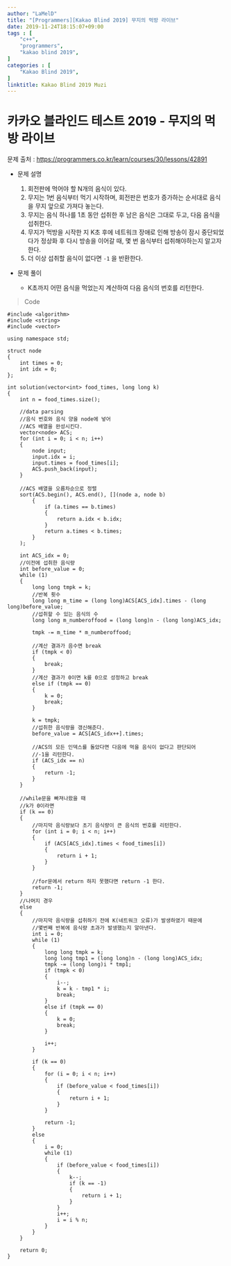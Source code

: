 ```yaml
---
author: "LaMelD"
title: "[Programmers][Kakao Blind 2019] 무지의 먹방 라이브"
date: 2019-11-24T18:15:07+09:00
tags : [
    "c++",
    "programmers",
    "kakao blind 2019",
]
categories : [
    "Kakao Blind 2019",
]
linktitle: Kakao Blind 2019 Muzi
---
```


<h1>카카오 블라인드 테스트 2019 - 무지의 먹방 라이브</h1>

문제 출처 : <a href="https://programmers.co.kr/learn/courses/30/lessons/42891">https://programmers.co.kr/learn/courses/30/lessons/42891</a>

- 문제 설명
	1. 회전판에 먹어야 할 N개의 음식이 있다.
	2. 무지는 1번 음식부터 먹기 시작하며, 회전판은 번호가 증가하는 순서대로 음식을 무지 앞으로 가져다 놓는다.
	3. 무지는 음식 하나를 1초 동안 섭취한 후 남은 음식은 그대로 두고, 다음 음식을 섭취한다.
	4. 무지가 먹방을 시작한 지 K초 후에 네트워크 장애로 인해 방송이 잠시 중단되었다가 정상화 후 다시 방송을 이어갈 때, 몇 번 음식부터 섭취해야하는지 알고자 한다.
	5. 더 이상 섭취할 음식이 없다면 `-1` 을 반환한다.

- 문제 풀이
	- K초까지 어떤 음식을 먹었는지 계산하여 다음 음식의 번호를 리턴한다.

>Code
```
#include <algorithm>
#include <string>
#include <vector>

using namespace std;

struct node
{
	int times = 0;
	int idx = 0;
};

int solution(vector<int> food_times, long long k)
{
	int n = food_times.size();

	//data parsing
	//음식 번호와 음식 양을 node에 넣어 
	//ACS 배열을 완성시킨다.
	vector<node> ACS;
	for (int i = 0; i < n; i++)
	{
		node input;
		input.idx = i;
		input.times = food_times[i];
		ACS.push_back(input);
	}

	//ACS 배열을 오름차순으로 정렬
	sort(ACS.begin(), ACS.end(), [](node a, node b)
		{
			if (a.times == b.times)
			{
				return a.idx < b.idx;
			}
			return a.times < b.times;
		}
	);

	int ACS_idx = 0;
	//이전에 섭취한 음식량
	int before_value = 0;
	while (1)
	{
		long long tmpk = k;
		//반복 횟수
		long long m_time = (long long)ACS[ACS_idx].times - (long long)before_value;
		//섭취할 수 있는 음식의 수
		long long m_numberoffood = (long long)n - (long long)ACS_idx;
		
		tmpk -= m_time * m_numberoffood;

		//계산 결과가 음수면 break
		if (tmpk < 0)
		{
			break;
		}
		//계산 결과가 0이면 k를 0으로 성정하고 break
		else if (tmpk == 0)
		{
			k = 0;
			break;
		}

		k = tmpk;
		//섭취한 음식량을 갱신해준다.
		before_value = ACS[ACS_idx++].times;

		//ACS의 모든 인덱스를 돌았다면 다음에 먹을 음식이 없다고 판단되어
		//-1을 리턴한다.
		if (ACS_idx == n)
		{
			return -1;
		}
	}

	//while문을 빠져나왔을 때
	//k가 0이라면
	if (k == 0)
	{
		//마지막 음식량보다 초기 음식량이 큰 음식의 번호를 리턴한다.
		for (int i = 0; i < n; i++)
		{
			if (ACS[ACS_idx].times < food_times[i])
			{
				return i + 1;
			}
		}

		//for문에서 return 하지 못했다면 return -1 한다.
		return -1;
	}
	//나머지 경우
	else
	{
		//마지막 음식량을 섭취하기 전에 K(네트워크 오류)가 발생하였기 때문에
		//몇번째 반복에 음식량 초과가 발생했는지 알아낸다.
		int i = 0;
		while (1)
		{
			long long tmpk = k;
			long long tmp1 = (long long)n - (long long)ACS_idx;
			tmpk -= (long long)i * tmp1;
			if (tmpk < 0)
			{
				i--;
				k = k - tmp1 * i;
				break;
			}
			else if (tmpk == 0)
			{
				k = 0;
				break;
			}

			i++;
		}

		if (k == 0)
		{
			for (i = 0; i < n; i++)
			{
				if (before_value < food_times[i])
				{
					return i + 1;
				}
			}

			return -1;
		}
		else
		{
			i = 0;
			while (1)
			{
				if (before_value < food_times[i])
				{
					k--;
					if (k == -1)
					{
						return i + 1;
					}
				}
				i++;
				i = i % n;
			}
		}
	}

	return 0;
}
```